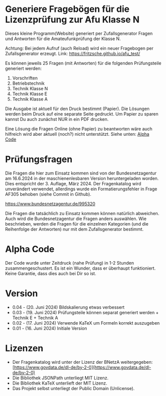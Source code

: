 # Generiere Fragebögen für die Lizenzprüfung zur Afu Klasse N
Dieses kleine Programm(Website) generiert per Zufallsgenerator Fragen und Antworten für die Amateufunkprüfung der Klasse N.

Achtung: Bei jedem Aufruf (auch Reload) wird ein neuer Fragebogen per Zufallsgenerator erzeugt.
Link: https://fritzsche.github.io/afu_test/

Es können jeweils 25 Fragen (mit Antworten) für die folgenden Prüfungsteile generiert werden:
1) Vorschriften
2) Betriebstechnik
3) Technik Klasse N
4) Technik Klasse E
5) Technik Klasse A

Die Ausgabe ist aktuell für den Druck bestimmt (Papier). Die Lösungen werden beim Druck auf eine separate Seite gedruckt. Um Papier zu sparen kannst Du auch zunächst NUR in ein PDF drucken.

Eine Lösung die Fragen Online (ohne Papier) zu beantworten wäre auch hilfreich wird aber aktuell (noch?) nicht unterstützt. Siehe unten: [Alpha Code](#alpha_code)

# Prüfungsfragen
Die Fragen die hier zum Einsatz kommen sind von der Bundesnetzagentur am 16.6.2024 in der maschienenlesbaren Version heruntergeladen worden.
Dies entspricht der 3. Auflage, März 2024.
Der Fragenkatalog wird unverändert verwendet, allerdings wurde ein Formatierungsfehler in Frage AF305 behoben (siehe Commit in Github).

https://www.bundesnetzagentur.de/995320

Die Fragen die tatsächlich zu Einsatz kommen können natürlich abweichen. Auch wird die Bundesnetzagentur die Fragen anders auswählen. Wie beschrieben, werden die Fragen für die einzelnen Kategorien (und die Reihenfolge der Antworten) nur mit dem Zufallsgenerator bestimmt. 


# Alpha Code
Der Code wurde unter Zeitdruck (nahe Prüfung) in 1-2 Stunden zusammengeschustert. Es ist ein Wunder, dass er überhaupt funktioniert. Keine Garantie, dass dies auch bei Dir so ist.

# Version
* 0.04 - (20. Juni 2024) Bildskalierung etwas verbessert
* 0.03 - (19. Juni 2024) Prüfungsteile können separat generiert werden + Technik E + Technik A
* 0.02 - (17. Juni 2024) Verwende KaTeX um Formeln korrekt auszugeben
* 0.01 - (16. Juni 2024) Initiale Version

# Lizenzen
* Der Fragenkatalog wird unter der Lizenz der BNetzA weitergegeben: [https://www.govdata.de/dl-de/by-2-0](https://www.govdata.de/dl-de/by-2-0)
* Die Bibliothek JSONPath unterliegt MIT Lizenz.
* Die Bibliothek KaTeX unterlieft der MIT Lizenz.
* Das Projekt selbst unterliegt der Public Domain (Unlicense).

